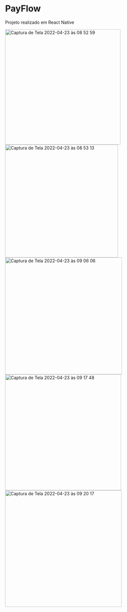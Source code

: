 # PayFlow

Projeto realizado em React Native

<img width="373" alt="Captura de Tela 2022-04-23 às 08 52 59" src="https://user-images.githubusercontent.com/70456966/164915512-a1867290-08a0-49b7-9ba0-a5195ce55b87.png">
<img width="365" alt="Captura de Tela 2022-04-23 às 08 53 13" src="https://user-images.githubusercontent.com/70456966/164915515-a08206d7-e4ad-4d91-8a1b-598906bb70bb.png">
<img width="378" alt="Captura de Tela 2022-04-23 às 09 06 06" src="https://user-images.githubusercontent.com/70456966/164915518-3c71e2fb-1756-493d-91a1-889dfe0a84cc.png">
<img width="375" alt="Captura de Tela 2022-04-23 às 09 17 48" src="https://user-images.githubusercontent.com/70456966/164915520-282c03e2-b758-4c04-864a-685fccb1b552.png">
<img width="377" alt="Captura de Tela 2022-04-23 às 09 20 17" src="https://user-images.githubusercontent.com/70456966/164915521-9aa3ec78-694c-4dce-95ae-b3fe9e60d63e.png">
